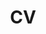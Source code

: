 ---
layout: null
title: "CV"
permalink: /assets/pdf/Resume_Xuanlei_Zhao.pdf
cv_pdf: Resume_Xuanlei_Zhao.pdf
---